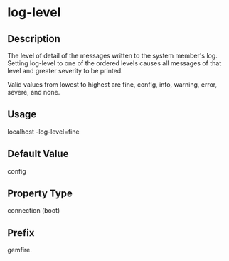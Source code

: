 # log-level

## Description

The level of detail of the messages written to the system member's log. Setting log-level to one of the ordered levels causes all messages of that level and greater severity to be printed.

Valid values from lowest to highest are fine, config, info, warning, error, severe, and none.

## Usage

localhost -log-level=fine

## Default Value

config

## Property Type

connection (boot)

## Prefix

gemfire.
